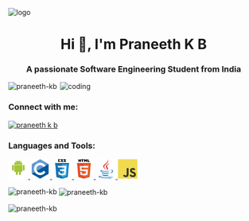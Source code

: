 ![logo](https://github.com/Praneeth-kb/Praneeth-kb/blob/main/Gitbanner.png)
<h1 align="center">Hi 👋, I'm Praneeth K B</h1>
<h3 align="center">A passionate Software Engineering Student from India</h3>

<img align="right" alt="coding" width="400" src="https://www.google.com/url?sa=i&url=https%3A%2F%2Faryandahiya.vercel.app%2F&psig=AOvVaw2QjIEsC4Pdj3HWVNG2K9as&ust=1714589679942000&source=images&cd=vfe&opi=89978449&ved=0CBEQjRxqFwoTCLCtmMjO6oUDFQAAAAAdAAAAABAJ">

<p align="left"> <img src="https://komarev.com/ghpvc/?username=praneeth-kb&label=Profile%20views&color=0e75b6&style=flat" alt="praneeth-kb" /> </p>

<h3 align="left">Connect with me:</h3>
<p align="left">
<a href="https://linkedin.com/in/praneeth k b" target="blank"><img align="center" src="https://raw.githubusercontent.com/rahuldkjain/github-profile-readme-generator/master/src/images/icons/Social/linked-in-alt.svg" alt="praneeth k b" height="30" width="40" /></a>
</p>

<h3 align="left">Languages and Tools:</h3>
<p align="left"> <a href="https://developer.android.com" target="_blank" rel="noreferrer"> <img src="https://raw.githubusercontent.com/devicons/devicon/master/icons/android/android-original-wordmark.svg" alt="android" width="40" height="40"/> </a> <a href="https://www.cprogramming.com/" target="_blank" rel="noreferrer"> <img src="https://raw.githubusercontent.com/devicons/devicon/master/icons/c/c-original.svg" alt="c" width="40" height="40"/> </a> <a href="https://www.w3schools.com/css/" target="_blank" rel="noreferrer"> <img src="https://raw.githubusercontent.com/devicons/devicon/master/icons/css3/css3-original-wordmark.svg" alt="css3" width="40" height="40"/> </a> <a href="https://www.w3.org/html/" target="_blank" rel="noreferrer"> <img src="https://raw.githubusercontent.com/devicons/devicon/master/icons/html5/html5-original-wordmark.svg" alt="html5" width="40" height="40"/> </a> <a href="https://www.java.com" target="_blank" rel="noreferrer"> <img src="https://raw.githubusercontent.com/devicons/devicon/master/icons/java/java-original.svg" alt="java" width="40" height="40"/> </a> <a href="https://developer.mozilla.org/en-US/docs/Web/JavaScript" target="_blank" rel="noreferrer"> <img src="https://raw.githubusercontent.com/devicons/devicon/master/icons/javascript/javascript-original.svg" alt="javascript" width="40" height="40"/> </a> </p>

<p><img align="left" src="https://github-readme-stats.vercel.app/api/top-langs?username=praneeth-kb&show_icons=true&locale=en&layout=compact" alt="praneeth-kb" /></p>

<p>&nbsp;<img align="center" src="https://github-readme-stats.vercel.app/api?username=praneeth-kb&show_icons=true&locale=en" alt="praneeth-kb" /></p>

<p><img align="center" src="https://github-readme-streak-stats.herokuapp.com/?user=praneeth-kb&" alt="praneeth-kb" /></p>
